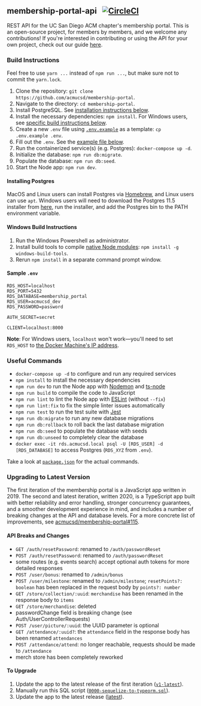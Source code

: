 ## membership-portal-api &nbsp; [![CircleCI](https://circleci.com/gh/acmucsd/membership-portal/tree/master.svg?style=svg)](https://circleci.com/gh/acmucsd/membership-portal/tree/master)
REST API for the UC San Diego ACM chapter's membership portal. This is an open-source project, for members by members, and we welcome any contributions! If you're interested in contributing or using the API for your own project, check out our guide [here](https://github.com/acmucsd/membership-portal/blob/master/.github/CONTRIBUTING.md).

### Build Instructions
Feel free to use `yarn ...` instead of `npm run ...`, but make sure not to commit the `yarn.lock`.

1. Clone the repository: `git clone https://github.com/acmucsd/membership-portal`.
2. Navigate to the directory: `cd membership-portal`.
3. Install PostgreSQL. See [installation instructions below](#installing-postgres).
4. Install the necessary dependencies: `npm install`. For Windows users, see [specific build instructions below](#windows-build-instructions).
5. Create a new `.env` file using [`.env.example`](https://github.com/acmucsd/membership-portal/blob/master/.env.example) as a template: `cp .env.example .env`.
6. Fill out the `.env`. See the [example file below](#sample-env).
7. Run the containerized service(s) (e.g. Postgres): `docker-compose up -d`.
8. Initialize the database: `npm run db:migrate`.
9. Populate the database: `npm run db:seed`.
10. Start the Node app: `npm run dev`.

#### Installing Postgres
MacOS and Linux users can install Postgres via [Homebrew](https://brew.sh), and Linux users can use `apt`. Windows users will need to download the Postgres 11.5 installer from [here](https://www.postgresql.org/download/windows/), run the installer, and add the Postgres bin to the PATH environment variable.

#### Windows Build Instructions
1. Run the Windows Powershell as administrator.
2. Install build tools to compile [native Node modules](https://www.npmjs.com/package/windows-build-tools#examples-of-modules-supported): `npm install -g windows-build-tools`.
3. Rerun `npm install` in a separate command prompt window.

#### Sample `.env`
```
RDS_HOST=localhost
RDS_PORT=5432
RDS_DATABASE=membership_portal
RDS_USER=acmucsd_dev
RDS_PASSWORD=password

AUTH_SECRET=secret

CLIENT=localhost:8000
```
**Note**: For Windows users, `localhost` won't work&mdash;you'll need to set `RDS_HOST` to [the Docker Machine's IP address](https://docs.docker.com/machine/reference/ip/).

### Useful Commands
+ `docker-compose up -d` to configure and run any required services
+ `npm install` to install the necessary dependencies
+ `npm run dev` to run the Node app with [Nodemon](https://nodemon.io/) and [ts-node](https://github.com/TypeStrong/ts-node)
+ `npm run build` to compile the code to JavaScript
+ `npm run lint` to lint the Node app with [ESLint](https://eslint.org/) (without `--fix`)
+ `npm run lint:fix` to fix the simple linter issues automatically
+ `npm run test` to run the test suite with [Jest](https://jestjs.io/)
+ `npm run db:migrate` to run any new database migrations
+ `npm run db:rollback` to roll back the last database migration
+ `npm run db:seed` to populate the database with seeds
+ `npm run db:unseed` to completely clear the database
+ `docker exec -it rds.acmucsd.local psql -U [RDS_USER] -d [RDS_DATABASE]` to access Postgres (`RDS_XYZ` from `.env`).

Take a look at [`package.json`](https://github.com/acmucsd/membership-portal/blob/master/package.json) for the actual commands.

### Upgrading to Latest Version
The first iteration of the membership portal is a JavaScript app written in 2019. The second and latest iteration, written 2020, is a TypeScript app built with better reliability and error handling, stronger concurrency guarantees, and a smoother development experience in mind, and includes a number of breaking changes at the API and database levels. For a more concrete list of improvements, see [acmucsd/membership-portal#115](https://github.com/acmucsd/membership-portal/pull/115).

#### API Breaks and Changes
+ `GET /auth/resetPassword`: renamed to `/auth/passwordReset`
+ `POST /auth/resetPassword`: renamed to `/auth/passwordReset`
+ some routes (e.g. events search) accept optional auth tokens for more detailed responses
+ `POST /user/bonus`: renamed to `/admin/bonus`
+ `POST /user/milestone`: renamed to `/admin/milestone`; `resetPoints?: boolean` has been replaced in the request body by `points?: number`
+ `GET /store/collection/:uuid`: `merchandise` has been renamed in the response body to `items`
+ `GET /store/merchandise`: deleted
+ passwordChange field is breaking change (see Auth/UserControllerRequests)
+ `POST /user/picture/:uuid`: the UUID parameter is optional
+ `GET /attendance/:uuid?`: the `attendance` field in the response body has been renamed `attendances`
+ `POST /attendance/attend`: no longer reachable, requests should be made to `/attendance`
+ merch store has been completely reworked

#### To Upgrade
1. Update the app to the latest release of the first iteration ([`v1-latest`](https://github.com/acmucsd/membership-portal/releases/tag/v1-latest)).
2. Manually run this SQL script ([`0000-sequelize-to-typeorm.sql`](https://github.com/acmucsd/membership-portal/blob/master/migrations/0000-sequelize-to-typeorm.sql)).
3. Update the app to the latest release ([latest](https://github.com/acmucsd/membership-portal/releases/latest)).

